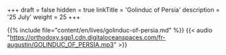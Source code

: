 +++
draft = false
hidden = true
linkTitle = 'Golinduc of Persia'
description = '25 July'
weight = 25
+++

{{% include file="content/en/lives/golinduc-of-persia.md" %}}
{{< audio "https://orthodoxy.sgp1.cdn.digitaloceanspaces.com/fr-augustin/GOLINDUC_OF_PERSIA.mp3" >}}

